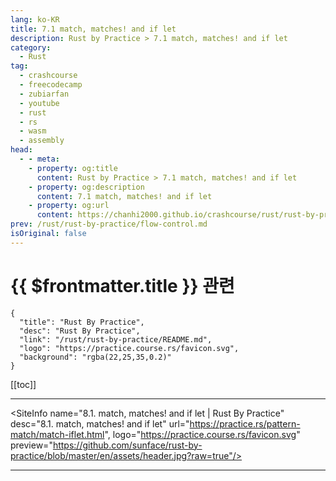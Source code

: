 ```yaml
---
lang: ko-KR
title: 7.1 match, matches! and if let
description: Rust by Practice > 7.1 match, matches! and if let
category: 
  - Rust
tag: 
  - crashcourse
  - freecodecamp
  - zubiarfan
  - youtube
  - rust
  - rs
  - wasm
  - assembly
head:
  - - meta:
    - property: og:title
      content: Rust by Practice > 7.1 match, matches! and if let
    - property: og:description
      content: 7.1 match, matches! and if let
    - property: og:url
      content: https://chanhi2000.github.io/crashcourse/rust/rust-by-practice/pattern-match/match-iflet.html
prev: /rust/rust-by-practice/flow-control.md
isOriginal: false
---
```


# {{ $frontmatter.title }} 관련

```component VPCard
{
  "title": "Rust By Practice",
  "desc": "Rust By Practice",
  "link": "/rust/rust-by-practice/README.md",
  "logo": "https://practice.course.rs/favicon.svg",
  "background": "rgba(22,25,35,0.2)"
}
```

[[toc]]

---

<SiteInfo
  name="8.1. match, matches! and if let | Rust By Practice"
  desc="8.1. match, matches! and if let"
  url="https://practice.rs/pattern-match/match-iflet.html",
  logo="https://practice.course.rs/favicon.svg"
  preview="https://github.com/sunface/rust-by-practice/blob/master/en/assets/header.jpg?raw=true"/>

<!-- TODO: 작성 -->

---
